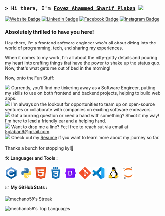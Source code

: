 ### <samp>&gt; Hi there, I'm <a href="#" target="_blank">Foyez Ahammed Sharif Plaban</a> <img src="https://media.giphy.com/media/hvRJCLFzcasrR4ia7z/giphy.gif" width="25"> </samp>

[![Website Badge](https://img.shields.io/badge/website-000000?style=for-the-badge&logo=About.me&logoColor=white)](https://www.plaban.dev)
[![Linkedin Badge](https://img.shields.io/badge/LinkedIn-0077B5?style=for-the-badge&logo=linkedin&logoColor=white)](https://bd.linkedin.com/in/5plaban9)
[![Facebook Badge](https://img.shields.io/badge/Facebook-1877F2?style=for-the-badge&logo=facebook&logoColor=white)](https://www.facebook.com/5plaban9/)
[![Instagram Badge](https://img.shields.io/badge/Instagram-E4405F?style=for-the-badge&logo=instagram&logoColor=white)](https://www.instagram.com/5plaban9/)


### Absolutely thrilled to have you here!   

Hey there, I'm a frontend software engineer who's all about diving into the world of programming, tech, and sharing my experiences.

When it comes to my work, I'm all about the nitty-gritty details and pouring my heart into crafting things that have the power to shake up the status quo. Now, that's what gets me out of bed in the morning!

Now, onto the Fun Stuff:

<img src="https://github.com/mechano59/mechano59/blob/main/assets/developer.gif?raw=true" width="21" />   Currently, you'll find me tinkering away as a Software Engineer, putting my skills to use on both frontend and backend projects, helping to build web apps. </br>
<img src="https://github.com/mechano59/mechano59/blob/main/assets/laptop.gif?raw=true" width="21" />   I'm always on the lookout for opportunities to team up on open-source ventures or collaborate with companies on exciting software endeavors.</br>
<img src="https://github.com/mechano59/mechano59/blob/main/assets/message.gif?raw=true" width="21" />   Got a burning question or need a hand with something? Shoot it my way! I'm here to lend a friendly ear and a helping hand.</br>
<img src="https://github.com/mechano59/mechano59/blob/main/assets/letterbox.gif?raw=true" width="21" />   Want to drop me a line? Feel free to reach out via email at 5plaban9@gmail.com.</br>
<img src="https://github.com/mechano59/mechano59/blob/main/assets/doc.gif?raw=true" width="21" />   Check out my [Resume](https://www.plaban.dev/public/assets/files/Foyez_Ahammed_Sharif_Plaban.pdf) if you want to learn more about my journey so far.</br> </br>
Thanks a bunch for stopping by!🚀</br>

🛠️ **Languages and Tools :**

<div>
  <img src="https://github.com/devicons/devicon/blob/master/icons/c/c-original.svg" title="C" alt="C" width="40" height="40"/>&nbsp;
  <img src="https://github.com/devicons/devicon/blob/master/icons/python/python-original.svg" title="Python" alt="Python" width="40" height="40"/>&nbsp;
  <img src="https://github.com/devicons/devicon/blob/master/icons/html5/html5-original.svg" title="HTML5" alt="HTML" width="40" height="40"/>&nbsp;
  <img src="https://github.com/devicons/devicon/blob/master/icons/css3/css3-plain-wordmark.svg"  title="CSS3" alt="CSS" width="40" height="40"/>&nbsp;
  <img src="https://github.com/devicons/devicon/blob/master/icons/bootstrap/bootstrap-original.svg" title="Bootstrap" alt="Bootstrap" width="40" height="40"/>&nbsp;
  <img src="https://github.com/devicons/devicon/blob/master/icons/git/git-original.svg" title="Git" alt="Git" width="40" height="40"/>
  <img src="https://github.com/devicons/devicon/blob/master/icons/vscode/vscode-original.svg" title="VS-Code" alt="vscode" width="40" height="40"/>&nbsp;
  <img src="https://github.com/devicons/devicon/blob/master/icons/linux/linux-original.svg" title="Linux" alt="Linux" width="40" height="40"/>&nbsp;
  <img src="https://github.com/devicons/devicon/blob/master/icons/jupyter/jupyter-original.svg" title="Jupyter" alt="Jupyter" width="40" height="40"/>&nbsp;
</div>

📈 **My GitHub Stats :**

![mechano59's Streak](https://github-readme-streak-stats.herokuapp.com/?user=mechano59&theme=dark&hide_border=true)

<p>

  ![mechano59's Top Languages](https://github-readme-git-3c2344-foyez-ahammed-sharif-plabans-projects.vercel.app/api/top-langs/?show_icons=true&show_icons=false&username=mechano59&hide_border=true&count_private=true&theme=dark)
  
</p>

